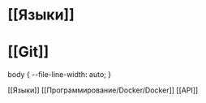 # [[Языки]]
# [[Git]]

body {
--file-line-width: auto;
}


[[Языки]]
[[Программирование/Docker/Docker]]
[[API]]
